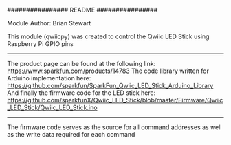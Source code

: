 ################
    README
################

Module Author: Brian Stewart

This module (qwiicpy) was created to control the Qwiic LED Stick using Raspberry Pi GPIO pins

---------------------------------------------------------------------------------------------------

The product page can be found at the following link: https://www.sparkfun.com/products/14783
The code library written for Arduino implementation here: https://github.com/sparkfun/SparkFun_Qwiic_LED_Stick_Arduino_Library
And finally the firmware code for the LED stick here: https://github.com/sparkfunX/Qwiic_LED_Stick/blob/master/Firmware/Qwiic_LED_Stick/Qwiic_LED_Stick.ino

---------------------------------------------------------------------------------------------------

The firmware code serves as the source for all command addresses as well as the write data required for each command
